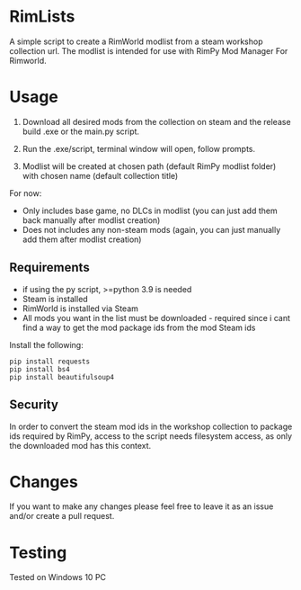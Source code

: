 # RimLists
A simple script to create a RimWorld modlist from a steam workshop collection url.
The modlist is intended for use with RimPy Mod Manager For Rimworld.



# Usage

1) Download all desired mods from the collection on steam and the release build .exe or the main.py script.

2) Run the .exe/script, terminal window will open, follow prompts.

3) Modlist will be created at chosen path (default RimPy modlist folder) with chosen name (default collection title)

For now:
- Only includes base game, no DLCs in modlist (you can just add them back manually after modlist creation)
- Does not includes any non-steam mods (again, you can just manually add them after modlist creation)

## Requirements
- if using the py script, >=python 3.9 is needed
- Steam is installed
- RimWorld is installed via Steam
- All mods you want in the list must be downloaded - required since i cant find a way to get the mod package ids from the mod Steam ids

Install the following:
```
pip install requests 
pip install bs4
pip install beautifulsoup4
```

## Security

In order to convert the steam mod ids in the workshop collection to package ids required by RimPy, access to the script needs filesystem access, as only the downloaded mod has this context.

# Changes

If you want to make any changes please feel free to leave it as an issue and/or create a pull request.

# Testing

Tested on Windows 10 PC
